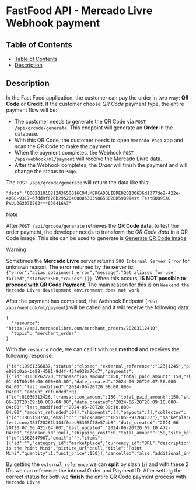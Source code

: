 # FastFood API - Mercado Livre Webhook payment

## Table of Contents

- [Table of Contents](#table-of-contents)
- [Description](#description)


## Description

In the Fast Food application, the customer can pay the order in two way: **QR Code** or **Credit**.
If the customer choose *QR Code* payment type, the entire payment flow will be:

 - The customer needs to generate the QR Code via `POST /api/qrcode/generate`. This endpoint will generate an **Order** in the database.
 - With this QR Code, the customer needs to open `Mercado Pago` app and scan the QR Code to make the payment.
 - When the payment completes, the Webhook `POST /api/webhook/ml/payment` will receive the Mercado Livre data.
 - After the Webhook completes, the *Order* will finish the payment and will change the status to `Pago`.

The `POST /api/qrcode/generate` will return the data like this:

```
"data":"00020101021243650016COM.MERCADOLIBRE020130636d1377de2-422e-4068-9317-6fdd9f626b295204000053039865802BR5909Test Test6009SAO PAULO62070503***630416A3"
```

> [!NOTE]  
> After `POST /api/qrcode/generate` retrieves the **QR Code data**, to test the order payment, the developer needs to transform the *QR Code data* in a QR Code image. This site can be used to generate is [Generate QR Code image](https://br.qr-code-generator.com/)

> [!WARNING]
> Sometimes the **Mercado Livre** server returns `500 Internal Server Error` for unknown reason. The error returned by the server is: `{"error":"alias_obtainment_error","message":"Get aliases for user failed","status":500,"causes":[]}`. When this occurs, **IS NOT possible to proceed with QR Code Payment**. The main reason for this is on `Weekend the Mercado Livre development environment does not work`

After the payment has completed, the Webhook Endpoint (`POST /api/webhook/ml/payment`) will be called and it will receive the following data:

```
{
  "resource": "https://api.mercadolibre.com/merchant_orders/20203112410",
  "topic": "merchant_order"
}
```

With the `resource` node, we can call it with `GET` **method** and receives the following response:

```
{"id":19961356837,"status":"closed","external_reference":"123|1245","preference_id":"1865158750-e089c0ab-be88-4591-9d4f-43fe938a76c7","payments":[{"id":81030262220,"transaction_amount":150,"total_paid_amount":150,"shipping_cost":0,"currency_id":"BRL","status":"rejected","status_detail":"cc_rejected_other_reason","operation_type":"regular_payment","date_approved":"0001-01-01T00:00:00.000+00:00","date_created":"2024-06-20T20:07:56.000-04:00","last_modified":"2024-06-20T20:08:00.000-04:00","amount_refunded":0},{"id":81030312426,"transaction_amount":150,"total_paid_amount":150,"shipping_cost":0,"currency_id":"BRL","status":"approved","status_detail":"accredited","operation_type":"regular_payment","date_approved":"2024-06-20T20:09:10.000-04:00","date_created":"2024-06-20T20:09:10.000-04:00","last_modified":"2024-06-20T20:09:10.000-04:00","amount_refunded":0}],"shipments":[],"payouts":[],"collector":{"id":1865158750,"email":"","nickname":"TESTUSER97284132"},"marketplace":"NONE","notification_url":"https://webhook-test.com/983f20261b344f0aec95305f78e57bb8","date_created":"2024-06-20T20:07:06.421-04:00","last_updated":"2024-06-20T20:09:10.472-04:00","sponsor_id":null,"shipping_cost":0,"total_amount":150,"site_id":"MLB","paid_amount":150,"refunded_amount":0,"payer":{"id":1862647967,"email":""},"items":[{"id":"","category_id":"marketplace","currency_id":"BRL","description":"This is the Point Mini","picture_url":null,"title":"Point Mini","quantity":1,"unit_price":150}],"cancelled":false,"additional_info":"","application_id":null,"is_test":true,"order_status":"paid","client_id":"4523867654733557"}
```

By getting the `external_reference` we can **split** by slash (/) and with these 2 IDs we can reference the internal Order and Payment ID.
After setting the correct status for both we **finish** the entire QR Code payment process with `Mercado Livre`
